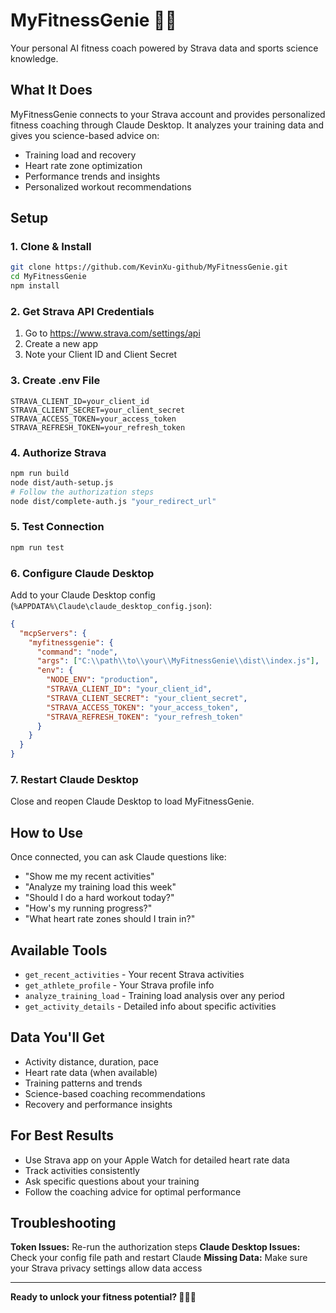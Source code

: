 # MyFitnessGenie 🧞‍♂️

Your personal AI fitness coach powered by Strava data and sports science knowledge.

## What It Does

MyFitnessGenie connects to your Strava account and provides personalized fitness coaching through Claude Desktop. It analyzes your training data and gives you science-based advice on:

- Training load and recovery
- Heart rate zone optimization
- Performance trends and insights
- Personalized workout recommendations

## Setup

### 1. Clone & Install
```bash
git clone https://github.com/KevinXu-github/MyFitnessGenie.git
cd MyFitnessGenie
npm install
```

### 2. Get Strava API Credentials
1. Go to https://www.strava.com/settings/api
2. Create a new app
3. Note your Client ID and Client Secret

### 3. Create .env File
```env
STRAVA_CLIENT_ID=your_client_id
STRAVA_CLIENT_SECRET=your_client_secret
STRAVA_ACCESS_TOKEN=your_access_token
STRAVA_REFRESH_TOKEN=your_refresh_token
```

### 4. Authorize Strava
```bash
npm run build
node dist/auth-setup.js
# Follow the authorization steps
node dist/complete-auth.js "your_redirect_url"
```

### 5. Test Connection
```bash
npm run test
```

### 6. Configure Claude Desktop
Add to your Claude Desktop config (`%APPDATA%\Claude\claude_desktop_config.json`):

```json
{
  "mcpServers": {
    "myfitnessgenie": {
      "command": "node",
      "args": ["C:\\path\\to\\your\\MyFitnessGenie\\dist\\index.js"],
      "env": {
        "NODE_ENV": "production",
        "STRAVA_CLIENT_ID": "your_client_id",
        "STRAVA_CLIENT_SECRET": "your_client_secret",
        "STRAVA_ACCESS_TOKEN": "your_access_token",
        "STRAVA_REFRESH_TOKEN": "your_refresh_token"
      }
    }
  }
}
```

### 7. Restart Claude Desktop
Close and reopen Claude Desktop to load MyFitnessGenie.

## How to Use

Once connected, you can ask Claude questions like:

- "Show me my recent activities"
- "Analyze my training load this week"
- "Should I do a hard workout today?"
- "How's my running progress?"
- "What heart rate zones should I train in?"

## Available Tools

- `get_recent_activities` - Your recent Strava activities
- `get_athlete_profile` - Your Strava profile info
- `analyze_training_load` - Training load analysis over any period
- `get_activity_details` - Detailed info about specific activities

## Data You'll Get

- Activity distance, duration, pace
- Heart rate data (when available)
- Training patterns and trends
- Science-based coaching recommendations
- Recovery and performance insights

## For Best Results

- Use Strava app on your Apple Watch for detailed heart rate data
- Track activities consistently
- Ask specific questions about your training
- Follow the coaching advice for optimal performance

## Troubleshooting

**Token Issues:** Re-run the authorization steps
**Claude Desktop Issues:** Check your config file path and restart Claude
**Missing Data:** Make sure your Strava privacy settings allow data access

---

**Ready to unlock your fitness potential? 🏃‍♂️💪**